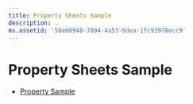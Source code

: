 ```yaml
---
title: Property Sheets Sample
description: .
ms.assetid: '58e08948-7894-4a53-8dea-1fc93978ecc9'
---
```


# Property Sheets Sample

-   [Property Sample](property-sample.md)

 

 




